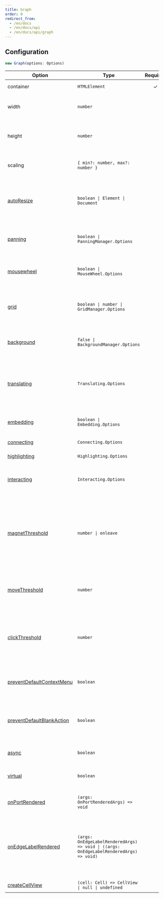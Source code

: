 ```yaml
---
title: Graph
order: 0
redirect_from:
  - /en/docs
  - /en/docs/api
  - /en/docs/api/graph
---
```


## Configuration

```ts
new Graph(options: Options)
```

| Option | Type | Required | Description | Default Value |
| --- | --- | :-: | --- | --- |
| container | `HTMLElement` | ✓ | The container of the canvas. |  |
| width | `number` |  | The width of the canvas, defaults to the container width. | - |
| height | `number` |  | The height of the canvas, defaults to the container height. | - |
| scaling | `{ min?: number, max?: number }` |  | The minimum and maximum zoom levels of the canvas. | `{ min: 0.01, max: 16 }` |
| [autoResize](/en/tutorial/basic/graph#canvas-size) | `boolean \| Element \| Document` |  | Whether to listen to container size changes and automatically update the canvas size. | `false` |
| [panning](/en/api/graph/panning) | `boolean \| PanningManager.Options` |  | Whether the canvas can be panned, defaults to disabled. | `false` |
| [mousewheel](/en/api/graph/mousewheel) | `boolean \| MouseWheel.Options` |  | Whether the mouse wheel can zoom, defaults to disabled. | `false` |
| [grid](/en/api/graph/grid) | `boolean \| number \| GridManager.Options` |  | The grid, defaults to a 10px grid but does not draw the grid background. | `false` |
| [background](/en/api/graph/background) | `false \| BackgroundManager.Options` |  | The background, defaults to not drawing the background. | `false` |
| [translating](/en/api/model/interaction#movement-range) | `Translating.Options` |  | Restricts node movement. After a node is moved, automatically offset when it overlaps with other nodes.  | `{ restrict: false, autoOffset: true }` |
| [embedding](/en/api/model/interaction#embedding) | `boolean \| Embedding.Options` |  | Whether to enable nested nodes, defaults to disabled. | `false` |
| [connecting](/en/api/model/interaction#connecting) | `Connecting.Options` |  | The connection options. | `{ snap: false, ... }` |
| [highlighting](/en/api/model/interaction#highlighting) | `Highlighting.Options` |  | The highlighting options. | `{...}` |
| [interacting](/en/api/model/interaction#restrictions) | `Interacting.Options` |  | Customizes the interaction behavior of nodes and edges. | `{ edgeLabelMovable: false }` |
| [magnetThreshold](/en/api/mvc/view#magnetthreshold) | `number \| onleave` |  | The number of times the mouse can move before triggering a connection, or set to `onleave` to trigger a connection when the mouse leaves an element. | `0` |
| [moveThreshold](/en/api/mvc/view#movethreshold) | `number` |  | The number of times the mouse can move before triggering a `mousemove` event. | `0` |
| [clickThreshold](/en/api/mvc/view#clickthreshold) | `number` |  | When the mouse moves more than the specified number of times, the mouse click event will not be triggered. | `0` |
| [preventDefaultContextMenu](/en/api/mvc/view#preventdefaultcontextmenu) | `boolean` |  | Whether to disable the browser's default right-click menu. | `true` |
| [preventDefaultBlankAction](/en/api/mvc/view#preventdefaultblankaction) | `boolean` |  | Whether to disable the default mouse behavior when clicking on a blank area of the canvas. | `true` |
| [async](/en/api/mvc/view#async) | `boolean` |  | Whether to render asynchronously. | `true` |
| [virtual](/en/api/mvc/view#virtual) | `boolean` |  | Whether to only render the visible area of the canvas. | `false` |
| [onPortRendered](/en/api/mvc/view#onportrendered) | `(args: OnPortRenderedArgs) => void` |  | The callback triggered when a port is rendered. | - |
| [onEdgeLabelRendered](/en/api/mvc/view#onedgelabelrendered) | `(args: OnEdgeLabelRenderedArgs) => void \| ((args: OnEdgeLabelRenderedArgs) => void)` |  | The callback triggered when an edge label is rendered, And it can return a cleanup function, which will be executed when the label is destroyed. | - |
| [createCellView](/en/api/mvc/view#createcellview) | `(cell: Cell) => CellView \| null \| undefined` |  | Customizes the view of a cell. | - |
